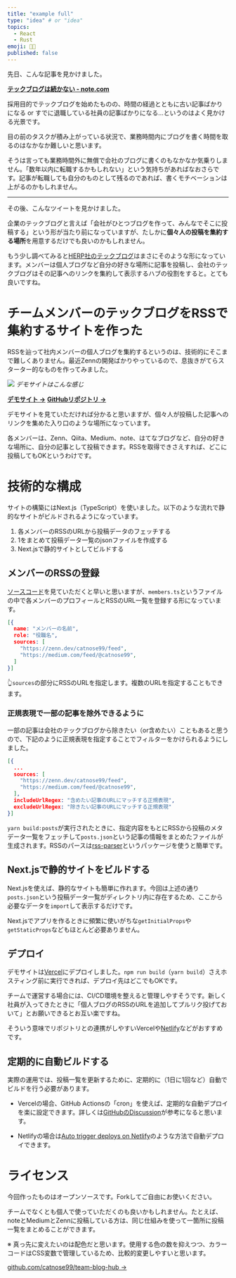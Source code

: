 ```yaml
---
title: "example full"
type: "idea" # or "idea"
topics: 
  - React
  - Rust
emoji: 👩‍💻
published: false
---
```


先日、こんな記事を見かけました。

**[テックブログは続かない - note.com](https://note.com/makaibito/n/n2d9e84a959c0)**

採用目的でテックブログを始めたものの、時間の経過とともに古い記事ばかりになる or すでに退職している社員の記事ばかりになる…というのはよく見かける光景です。

目の前のタスクが積み上がっている状況で、業務時間内にブログを書く時間を取るのはなかなか難しいと思います。

そうは言っても業務時間外に無償で会社のブログに書くのもなかなか気乗りしません。「数年以内に転職するかもしれない」という気持ちがあればなおさらです。記事が転職しても自分のものとして残るのであれば、書くモチベーションは上がるのかもしれません。

---

その後、こんなツイートを見かけました。


企業のテックブログと言えば「会社がひとつブログを作って、みんなでそこに投稿する」という形が当たり前になっていますが、たしかに**個々人の投稿を集約する場所**を用意するだけでも良いのかもしれません。

もう少し調べてみると[HERP社のテックブログ](https://tech-hub.herp.co.jp/)はまさにそのような形になっています。メンバーは個人ブログなど自分の好きな場所に記事を投稿し、会社のテックブログはその記事へのリンクを集約して表示するハブの役割をすると。とても良いですね。


# チームメンバーのテックブログをRSSで集約するサイトを作った
RSSを辿って社内メンバーの個人ブログを集約するというのは、技術的にそこまで難しくありません。最近Zennの開発ばかりやっているので、息抜きがてらスターター的なものを作ってみました。

![](https://storage.googleapis.com/zenn-user-upload/em417t9y70zleo9003crmu3rkqyn)
*デモサイトはこんな感じ*

**[デモサイト →](https://team-blog-hub.vercel.app/)**
**[GitHubリポジトリ →](https://github.com/catnose99/team-blog-hub)**


デモサイトを見ていただければ分かると思いますが、個々人が投稿した記事へのリンクを集めた入り口のような場所になっています。

各メンバーは、Zenn、Qiita、Medium、note、はてなブログなど、自分の好きな場所に、自分の記事として投稿できます。RSSを取得できさえすれば、どこに投稿してもOKというわけです。


# 技術的な構成
サイトの構築にはNext.js（TypeScript）を使いました。以下のような流れで静的なサイトがビルドされるようになっています。

1. 各メンバーのRSSのURLから投稿データのフェッチする
2. 1をまとめて投稿データ一覧のjsonファイルを作成する
3. Next.jsで静的サイトとしてビルドする


## メンバーのRSSの登録

[ソースコード](https://github.com/catnose99/team-blog-hub)を見ていただくと早いと思いますが、`members.ts`というファイルの中で各メンバーのプロフィールとRSSのURL一覧を登録する形になっています。

```json
[{
  name: "メンバーの名前",
  role: "役職名",
  sources: [
    "https://zenn.dev/catnose99/feed",
    "https://medium.com/feed/@catnose99",
  ]
}]
```

👆`sources`の部分にRSSのURLを指定します。複数のURLを指定することもできます。

### 正規表現で一部の記事を除外できるように

一部の記事は会社のテックブログから除きたい（or含めたい）こともあると思うので、下記のように正規表現を指定することでフィルターをかけられるようにしました。

```json
[{
  ...
  sources: [
    "https://zenn.dev/catnose99/feed",
    "https://medium.com/feed/@catnose99",
  ],
  includeUrlRegex: "含めたい記事のURLにマッチする正規表現",
  excludeUrlRegex: "除きたい記事のURLにマッチする正規表現"
}]
```

`yarn build:posts`が実行されたときに、指定内容をもとにRSSから投稿のメタデータ一覧をフェッチして`posts.json`という記事の情報をまとめたファイルが生成されます。RSSのパースは[rss-parser](https://www.npmjs.com/package/rss-parser)というパッケージを使うと簡単です。



## Next.jsで静的サイトをビルドする

Next.jsを使えば、静的なサイトも簡単に作れます。今回は上述の通り`posts.json`という投稿データ一覧がディレクトリ内に存在するため、ここから必要なデータを`import`して表示するだけです。

Next.jsでアプリを作るときに頻繁に使いがちな`getInitialProps`や`getStaticProps`などもほとんど必要ありません。

## デプロイ
デモサイトは[Vercel](https://vercel.com)にデプロイしました。`npm run build`（`yarn build`）さえホスティング前に実行できれば、デプロイ先はどこでもOKです。

チームで運営する場合には、CI/CD環境を整えると管理しやすそうです。新しく社員が入ってきたときに「個人ブログのRSSのURLを追加してプルリク投げておいて」とお願いできるとお互い楽ですね。

そういう意味でリポジトリとの連携がしやすいVercelや[Netlify](https://www.netlify.com/)などがおすすめです。

## 定期的に自動ビルドする
実際の運用では、投稿一覧を更新するために、定期的に（1日に1回など）自動でビルドを行う必要があります。

- Vercelの場合、GitHub Actionsの「cron」を使えば、定期的な自動デプロイを楽に設定できます。詳しくは[GitHubのDiscussion](https://github.com/vercel/next.js/discussions/12486)が参考になると思います。

- Netlifyの場合は[Auto trigger deploys on Netlify](https://flaviocopes.com/netlify-auto-deploy/)のような方法で自動デプロイできます。


# ライセンス
今回作ったものはオープンソースです。Forkしてご自由にお使いください。

チームでなくとも個人で使っていただくのも良いかもしれません。たとえば、noteとMediumとZennに投稿している方は、同じ仕組みを使って一箇所に投稿一覧をまとめることができます。

※ 真っ先に変えたいのは配色だと思います。使用する色の数を抑えつつ、カラーコードはCSS変数で管理しているため、比較的変更しやすいと思います。

[github.com/catnose99/team-blog-hub →](https://github.com/catnose99/team-blog-hub)

